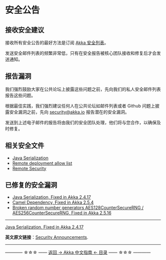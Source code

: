 # 安全公告
## 接收安全建议
接收所有安全公告的最好方法是订阅 [Akka 安全列表](https://groups.google.com/forum/#!forum/akka-security)。

发送安全邮件列表的频繁非常低，只有在安全报告被核心团队接收和修复后才会发送通知。

## 报告漏洞
我们强烈鼓励大家在公共论坛上披露这些问题之前，先向我们的私人安全邮件列表报告这些问题。

根据最佳实践，我们强烈建议任何人在公共论坛如邮件列表或者 Github 问题上披露安全漏洞之前，先向 [security@akka.io]() 报告潜在的安全漏洞。

发送到上述电子邮件的报告将由我们的安全团队处理，他们将与您合作，以确保及时修复。

## 相关安全文件

- [Java Serialization](https://doc.akka.io/docs/akka/current/serialization.html#java-serialization)
- [Remote deployment allow list](https://doc.akka.io/docs/akka/current/remoting.html#remote-deployment-allow-list)
- [Remote Security](https://doc.akka.io/docs/akka/current/remoting-artery.html#remote-security)

## 已修复的安全漏洞
- [Java Serialization, Fixed in Akka 2.4.17](https://doc.akka.io/docs/akka/current/security/2017-02-10-java-serialization.html)
- [Camel Dependency, Fixed in Akka 2.5.4](https://doc.akka.io/docs/akka/current/security/2017-08-09-camel.html)
- [Broken random number generators AES128CounterSecureRNG / AES256CounterSecureRNG, Fixed in Akka 2.5.16](https://doc.akka.io/docs/akka/current/security/2018-08-29-aes-rng.html)

----------

[Java Serialization, Fixed in Akka 2.4.17 ](https://doc.akka.io/docs/akka/current/security/2017-02-10-java-serialization.html)

**英文原文链接**：[Security Announcements](https://doc.akka.io/docs/akka/current/security/index.html).

----------
———— ☆☆☆ —— [返回 -> Akka 中文指南 <- 目录](https://github.com/guobinhit/akka-guide/blob/master/README.md) —— ☆☆☆ ————